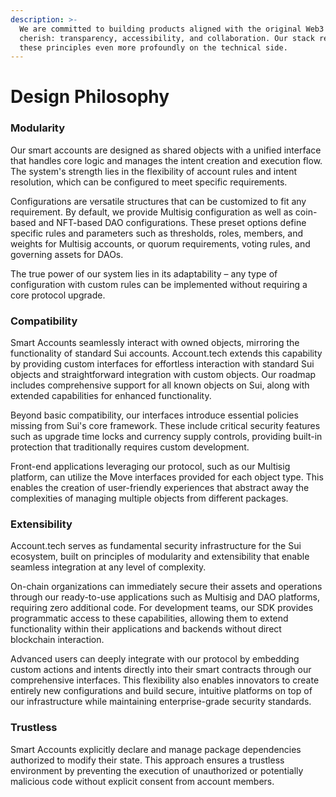 ```yaml
---
description: >-
  We are committed to building products aligned with the original Web3 ethos we
  cherish: transparency, accessibility, and collaboration. Our stack reflects
  these principles even more profoundly on the technical side.
---
```


# Design Philosophy

### **Modularity**

Our smart accounts are designed as shared objects with a unified interface that handles core logic and manages the intent creation and execution flow. The system's strength lies in the flexibility of account rules and intent resolution, which can be configured to meet specific requirements.

Configurations are versatile structures that can be customized to fit any requirement. By default, we provide Multisig configuration as well as coin-based and NFT-based DAO configurations. These preset options define specific rules and parameters such as thresholds, roles, members, and weights for Multisig accounts, or quorum requirements, voting rules, and governing assets for DAOs.

The true power of our system lies in its adaptability – any type of configuration with custom rules can be implemented without requiring a core protocol upgrade.

### **Compatibility**

Smart Accounts seamlessly interact with owned objects, mirroring the functionality of standard Sui accounts. Account.tech extends this capability by providing custom interfaces for effortless interaction with standard Sui objects and straightforward integration with custom objects. Our roadmap includes comprehensive support for all known objects on Sui, along with extended capabilities for enhanced functionality.

Beyond basic compatibility, our interfaces introduce essential policies missing from Sui's core framework. These include critical security features such as upgrade time locks and currency supply controls, providing built-in protection that traditionally requires custom development.

Front-end applications leveraging our protocol, such as our Multisig platform, can utilize the Move interfaces provided for each object type. This enables the creation of user-friendly experiences that abstract away the complexities of managing multiple objects from different packages.

### **Extensibility**

Account.tech serves as fundamental security infrastructure for the Sui ecosystem, built on principles of modularity and extensibility that enable seamless integration at any level of complexity.

On-chain organizations can immediately secure their assets and operations through our ready-to-use applications such as Multisig and DAO platforms, requiring zero additional code. For development teams, our SDK provides programmatic access to these capabilities, allowing them to extend functionality within their applications and backends without direct blockchain interaction.

Advanced users can deeply integrate with our protocol by embedding custom actions and intents directly into their smart contracts through our comprehensive interfaces. This flexibility also enables innovators to create entirely new configurations and build secure, intuitive platforms on top of our infrastructure while maintaining enterprise-grade security standards.

### **Trustless**

Smart Accounts explicitly declare and manage package dependencies authorized to modify their state. This approach ensures a trustless environment by preventing the execution of unauthorized or potentially malicious code without explicit consent from account members.
